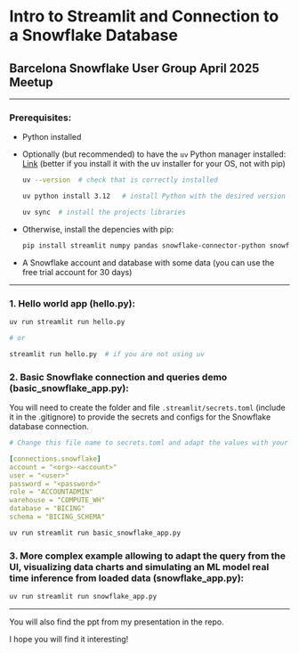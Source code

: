 # Intro to Streamlit and Connection to a Snowflake Database

## Barcelona Snowflake User Group April 2025 Meetup

----

### Prerequisites: 

- Python installed

- Optionally (but recommended) to have the `uv` Python manager installed: [Link](https://docs.astral.sh/uv/getting-started/installation/) (better if you install it with the uv installer for your OS, not with pip)

    ```bash
    uv --version  # check that is correctly installed

    uv python install 3.12   # install Python with the desired version

    uv sync  # install the projects libraries
    ```

- Otherwise, install the depencies with pip:

    ```bash
    pip install streamlit numpy pandas snowflake-connector-python snowflake-snowpark-python
    ```

- A Snowflake account and database with some data (you can use the free trial account for 30 days)  


----

### 1. Hello world app (hello.py):

```bash
uv run streamlit run hello.py

# or

streamlit run hello.py  # if you are not using uv
```

### 2. Basic Snowflake connection and queries demo (basic_snowflake_app.py):

You will need to create the folder and file `.streamlit/secrets.toml` (include it in the .gitignore) to provide the secrets and configs for the Snowflake database connection.

```yaml
# Change this file name to secrets.toml and adapt the values with your own

[connections.snowflake]
account = "<org>-<account>"
user = "<user>"
password = "<password>"
role = "ACCOUNTADMIN"
warehouse = "COMPUTE_WH"
database = "BICING"
schema = "BICING_SCHEMA"
```

```bash
uv run streamlit run basic_snowflake_app.py
```

### 3. More complex example allowing to adapt the query from the UI, visualizing data charts and simulating an ML model real time inference from loaded data (snowflake_app.py):

```bash
uv run streamlit run snowflake_app.py
```

----

You will also find the ppt from my presentation in the repo.

I hope you will find it interesting! 
